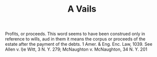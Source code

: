 ---
title: A Vails
permalink: "/definitions/a-vails.html"
body: Profits, or proceeds. This word seems to have been construed only in reference
  to wills, aud in them it means the corpus or proceeds of the estate after the payment
  of the debts. 1 Amer. & Eng. Enc. Law, 1039. See Allen v. l)e Witt, 3 N. Y. 279;
  McNaughton v. McNaughton, 34 N. Y. 201
published_at: '2018-07-07'
layout: post
---